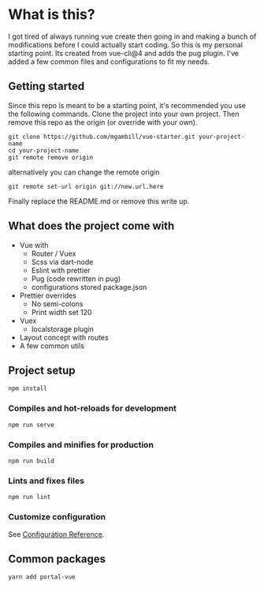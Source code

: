 # What is this?

I got tired of always running vue create then going in and making a bunch of modifications before I could actually start coding. So this is my personal starting point. Its created from vue-cli@4 and adds the pug plugin. I've added a few common files and configurations to fit my needs.

## Getting started

Since this repo is meant to be a starting point, it's recommended you use the following commands. Clone the project into your own project. Then remove this repo as the origin (or override with your own).

```
git clone https://github.com/mgambill/vue-starter.git your-project-name
cd your-project-name
git remote remove origin
```
alternatively you can change the remote origin
```
git remote set-url origin git://new.url.here
```
Finally replace the README.md or remove this write up.

## What does the project come with
- Vue with 
  - Router / Vuex
  - Scss via dart-node
  - Eslint with prettier
  - Pug (code rewritten in pug)
  - configurations stored package.json
- Prettier overrides
  - No semi-colons 
  - Print width set 120
- Vuex 
  - localstorage plugin
- Layout concept with routes
- A few common utils

## Project setup
```
npm install
```

### Compiles and hot-reloads for development
```
npm run serve
```

### Compiles and minifies for production
```
npm run build
```

### Lints and fixes files
```
npm run lint
```

### Customize configuration
See [Configuration Reference](https://cli.vuejs.org/config/).

## Common packages
```
yarn add portal-vue
```
